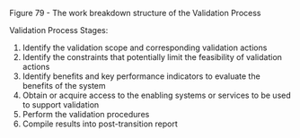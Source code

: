 Figure 79 - The work breakdown structure of the Validation Process

Validation Process Stages:

1. Identify the validation scope and corresponding validation actions
2. Identify the constraints that potentially limit the feasibility of validation actions
3. Identify benefits and key performance indicators to evaluate the benefits of the system
4. Obtain or acquire access to the enabling systems or services to be used to support validation
5. Perform the validation procedures
6. Compile results into post-transition report
